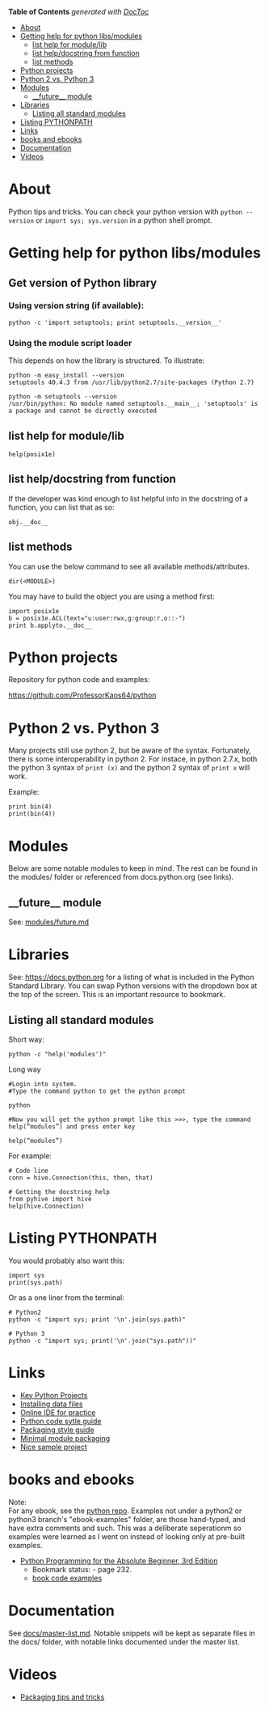 <!-- START doctoc generated TOC please keep comment here to allow auto update -->
<!-- DON'T EDIT THIS SECTION, INSTEAD RE-RUN doctoc TO UPDATE -->
**Table of Contents**  *generated with [DocToc](https://github.com/thlorenz/doctoc)*

- [About](#about)
- [Getting help for python libs/modules](#getting-help-for-python-libsmodules)
  - [list help for module/lib](#list-help-for-modulelib)
  - [list help/docstring from function](#list-helpdocstring-from-function)
  - [list  methods](#list--methods)
- [Python projects](#python-projects)
- [Python 2 vs. Python 3](#python-2-vs-python-3)
- [Modules](#modules)
  - [\_\_future\_\_ module](#%5C_%5C_future%5C_%5C_-module)
- [Libraries](#libraries)
  - [Listing all standard modules](#listing-all-standard-modules)
- [Listing PYTHONPATH](#listing-pythonpath)
- [Links](#links)
- [books and ebooks](#books-and-ebooks)
- [Documentation](#documentation)
- [Videos](#videos)

<!-- END doctoc generated TOC please keep comment here to allow auto update -->

# About

Python tips and tricks. You can check your python version with `python --version` or `import sys; sys.version` in a python shell prompt.

# Getting help for python libs/modules

## Get version of Python library

### Using version string (if available):
```
python -c 'import setuptools; print setuptools.__version__'
```

### Using the module script loader
This depends on how the library is structured. To illustrate:
```
python -m easy_install --version
setuptools 40.4.3 from /usr/lib/python2.7/site-packages (Python 2.7)

python -m setuptools --version
/usr/bin/python: No module named setuptools.__main__; 'setuptools' is a package and cannot be directly executed
```

## list help for module/lib

```
help(posix1e)
```

## list help/docstring from function

If the developer was kind enough to list helpful info in the docstring of a function, you can list that as so:
```
obj.__doc__
```

## list  methods

You can use the below command to see all available methods/attributes.
```
dir(<MODULE>) 
```

You may have to build the object you are using a method first:
```
import posix1e
b = posix1e.ACL(text="u:user:rwx,g:group:r,o::-")
print b.applyto.__doc__
```

# Python projects

Repository for python code and examples:

https://github.com/ProfessorKaos64/python

# Python 2 vs. Python 3

Many projects still use python 2, but be aware of the syntax. Fortunately, there is some interoperability in python 2. For instace, in python 2.7.x, both the python 3 syntax of  `print (x)` and the python 2 syntax of `print x` will work.

Example:

```
print bin(4)
print(bin(4))
```

# Modules

Below are some notable modules to keep in mind. The rest can be found in the modules/ folder or referenced from docs.python.org (see links).

## \_\_future\_\_ module

See: [modules/future.md](https://github.com/mdeguzis/documents/blob/master/programming/python/modules/__future__.md)

# Libraries

See: https://docs.python.org for a listing of what is included in the Python Standard Library. You can swap Python versions with the dropdown box at the top of the screen. This is an important resource to bookmark.

## Listing all standard modules

Short way:

```
python -c "help('modules')"
```

Long way

```
#Login into system.
#Type the command python to get the python prompt

python

#Now you will get the python prompt like this >>>, type the command help(“modules”) and press enter key

help(“modules”)
```

For example:
```
# Code line
conn = hive.Connection(this, then, that)

# Getting the docstring help
from pyhive import hive
help(hive.Connection)
```

# Listing PYTHONPATH

You would probably also want this:

```
import sys
print(sys.path)
```

Or as a one liner from the terminal:

```
# Python2
python -c "import sys; print '\n'.join(sys.path)"

# Python 3
python -c "import sys; print('\n'.join("sys.path"))"
```

# Links

* [Key Python Projects](https://packaging.python.org/key_projects/)
* [Installing data files](https://docs.python.org/3/distutils/setupscript.html#installing-additional-files)
* [Online IDE for practice](https://repl.it/languages)
* [Python code sytle guide](https://www.python.org/dev/peps/pep-0008/)
* [Packaging style guide](https://packaging.python.org/distributing/)
* [Minimal module packaging](http://python-packaging.readthedocs.io/en/latest/minimal.html)
* [Nice sample project](https://github.com/pypa/sampleproject/tree/master/sample)

# books and ebooks

Note:  
For any ebook, see the [python repo](https://github.com/mdeguzis/python/). Examples not under a python2 or python3 branch's "ebook-examples" folder, are those hand-typed, and have extra comments and such. This was a deliberate seperationm so examples were learned as I went on instead of looking only at pre-built examples.

* [Python Programming for the Absolute Beginner, 3rd Edition](https://www.amazon.com/Python-Programming-Absolute-Beginner-3rd/dp/1435455002)
  * Bookmark status: - page 232. 
  * [book code examples](https://github.com/mdeguzis/python/tree/python3/ebook_examples/python-for-the-absolute-beginner)

# Documentation

See [docs/master-list.md](https://github.com/mdeguzis/documents/tree/master/programming/python/docs). Notable snippets will be kept as separate files in the docs/ folder, with notable links documented under the master list.

# Videos

* [Packaging tips and tricks](https://ep2015.europython.eu/conference/talks/less-known-packaging-features-and-tricks)

